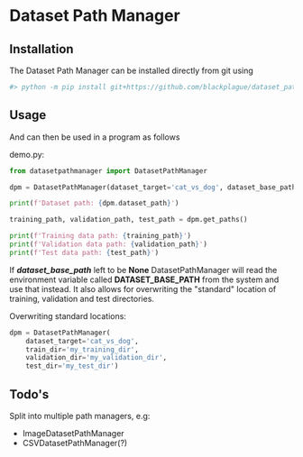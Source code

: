 # Dataset Path Manager

## Installation

The Dataset Path Manager can be installed directly from git using

```sh
#> python -m pip install git+https://github.com/blackplague/dataset_path_manager.git
```

## Usage

And can then be used in a program as follows

demo.py:

```python
from datasetpathmanager import DatasetPathManager

dpm = DatasetPathManager(dataset_target='cat_vs_dog', dataset_base_path='/home/user/datasets')

print(f'Dataset path: {dpm.dataset_path}')

training_path, validation_path, test_path = dpm.get_paths()

print(f'Training data path: {training_path}')
print(f'Validation data path: {validation_path}')
print(f'Test data path: {test_path}')
```

If ***dataset_base_path*** left to be **None** DatasetPathManager will read the environment
variable called **DATASET_BASE_PATH** from the system and use that instead. It also allows
for overwriting the "standard" location of training, validation and test directories.

Overwriting standard locations:

```python
dpm = DatasetPathManager(
    dataset_target='cat_vs_dog',
    train_dir='my_training_dir',
    validation_dir='my_validation_dir',
    test_dir='my_test_dir')
```

## Todo's

Split into multiple path managers, e.g:

* ImageDatasetPathManager
* CSVDatasetPathManager(?)

